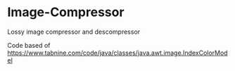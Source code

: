 # Image-Compressor
Lossy image compressor and descompressor 

Code based of https://www.tabnine.com/code/java/classes/java.awt.image.IndexColorModel
